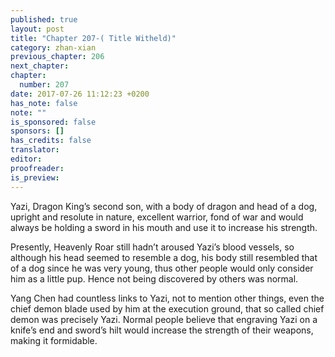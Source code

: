 ```yaml
---
published: true
layout: post
title: "Chapter 207-( Title Witheld)"
category: zhan-xian
previous_chapter: 206
next_chapter: 
chapter:
  number: 207
date: 2017-07-26 11:12:23 +0200
has_note: false
note: ""
is_sponsored: false
sponsors: []
has_credits: false
translator:
editor:
proofreader:
is_preview: 
---
```

Yazi, Dragon King’s second son, with a body of dragon and head of a dog, upright and resolute in nature, excellent warrior, fond of war and would always be holding a sword in his mouth and use it to increase his strength.

Presently, Heavenly Roar still hadn’t aroused Yazi’s blood vessels, so although his head seemed to resemble a dog, his body still resembled that of a dog since he was very young, thus other people would only consider him as a little pup. Hence not being discovered by others was normal.

Yang Chen had countless links to Yazi, not to mention other things, even the chief demon blade used by him at the execution ground, that so called chief demon was precisely Yazi.  Normal people believe that engraving Yazi on a knife’s end and sword’s hilt would increase the strength of their weapons, making it formidable.
